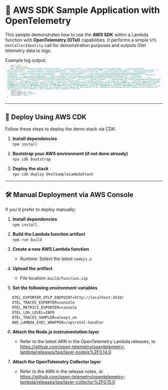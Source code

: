 # 🧪 AWS SDK Sample Application with OpenTelemetry

This sample demonstrates how to use the **AWS SDK** within a Lambda function with **OpenTelemetry (OTel)** capabilities. It performs a simple `STS GetCallerIdentity` call for demonstration purposes and outputs Otel telemetry data to logs.

Example log output:  
![Sample Log Output](./sampleLogOutput.png)

---

## 🚀 Deploy Using AWS CDK

Follow these steps to deploy the demo stack via CDK:

1. **Install dependencies**  
   `npm install`

2. **Bootstrap your AWS environment (if not done already)**  
   `npx cdk bootstrap`

3. **Deploy the stack**  
   `npx cdk deploy OtelSampleLambdaStack`

---

## 🛠️ Manual Deployment via AWS Console

If you'd prefer to deploy manually:

1. **Install dependencies**  
   `npm install`

2. **Build the Lambda function artifact**  
   `npm run build`

3. **Create a new AWS Lambda function**  
   - Runtime: Select the latest `nodejs.x`

4. **Upload the artifact**  
   - File location: `build/function.zip`

5. **Set the following environment variables**
```
   OTEL_EXPORTER_OTLP_ENDPOINT=http://localhost:4318/  
   OTEL_TRACES_EXPORTER=console
   OTEL_METRICS_EXPORTER=console
   OTEL_LOG_LEVEL=INFO  
   OTEL_TRACES_SAMPLER=always_on  
   AWS_LAMBDA_EXEC_WRAPPER=/opt/otel-handler  
```
6. **Attach the Node.js instrumentation layer**  
   - Refer to the latest ARN in the OpenTelemetry Lambda releases, ie:  
     https://github.com/open-telemetry/opentelemetry-lambda/releases/tag/layer-nodejs%2F0.14.0

7. **Attach the OpenTelemetry Collector layer**  
   - Refer to the ARN in the release notes, ie:  
     https://github.com/open-telemetry/opentelemetry-lambda/releases/tag/layer-collector%2F0.15.0